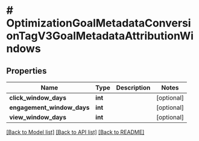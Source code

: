 # # OptimizationGoalMetadataConversionTagV3GoalMetadataAttributionWindows

## Properties

Name | Type | Description | Notes
------------ | ------------- | ------------- | -------------
**click_window_days** | **int** |  | [optional]
**engagement_window_days** | **int** |  | [optional]
**view_window_days** | **int** |  | [optional]

[[Back to Model list]](../../README.md#models) [[Back to API list]](../../README.md#endpoints) [[Back to README]](../../README.md)
